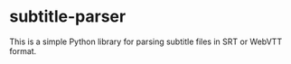 subtitle-parser
===============

This is a simple Python library for parsing subtitle files in SRT or WebVTT format.
